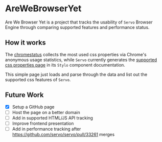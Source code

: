 # AreWeBrowserYet
 
Are We Browser Yet is a project that tracks the usability of `Servo` Browser Engine through comparing supported features and performance status.

## How it works

The [chromestatus](https://chromestatus.com/metrics/css/popularity#variable) collects the most used css properties via Chrome's anonymous usage statistics, while `Servo` currently generates the [supported css properties page](https://doc.servo.org/stylo/css-properties.html) in its `Stylo` component documentation.

This simple page just loads and parse through the data and list out the supported css features of `Servo`.

## Future Work

- [x] Setup a GitHub page
- [ ] Host the page on a better domain
- [ ] Add in supported HTML/JS API tracking
- [ ] Improve frontend presentation
- [ ] Add in performance tracking after https://github.com/servo/servo/pull/33261 merges
